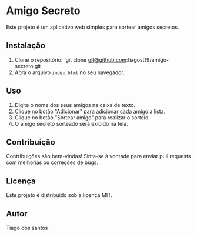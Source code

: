 # Amigo Secreto

Este projeto é um aplicativo web simples para sortear amigos secretos.

## Instalação

1. Clone o repositório: `git clone git@github.com:tiagost19/amigo-secreto.git
2. Abra o arquivo `index.html` no seu navegador.

## Uso

1. Digite o nome dos seus amigos na caixa de texto.
2. Clique no botão "Adicionar" para adicionar cada amigo à lista.
3. Clique no botão "Sortear amigo" para realizar o sorteio.
4. O amigo secreto sorteado será exibido na tela.

## Contribuição

Contribuições são bem-vindas! Sinta-se à vontade para enviar pull requests com melhorias ou correções de bugs.

## Licença

Este projeto é distribuído sob a licença MIT.

## Autor

Tiago dos santos
